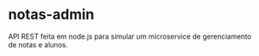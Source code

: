 # notas-admin
API REST feita em node.js para simular um microservice de gerenciamento de notas e alunos.
